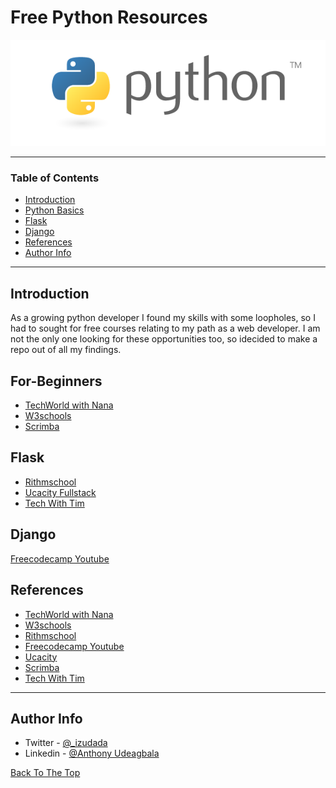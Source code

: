 # Free Python Resources

![Project Image](python-logo-master-v3-TM-flattened.png)

---

### Table of Contents

- [Introduction](#Introduction)
- [Python Basics](#For-Beginners)
- [Flask](#Flask)
- [Django](#Django)
- [References](#references)
- [Author Info](#author-info)

---

## Introduction

As a growing python developer I found my skills with some loopholes, so I had to sought for free courses relating to my path as a web developer. I am not the only one looking for these opportunities too, so idecided to make a repo out of all my findings.

## For-Beginners

- [TechWorld with Nana](https://www.youtube.com/watch?v=t8pPdKYpowI) 
- [W3schools](https://www.w3schools.com/python/default.asp)
- [Scrimba](https://scrimba.com/learn/python)



## Flask

- [Rithmschool](https://www.rithmschool.com/courses/flask-fundamentals)
- [Ucacity Fullstack](https://classroom.udacity.com/courses/ud088)
- [Tech With Tim](https://www.youtube.com/watch?v=dam0GPOAvVI&list=LL&index=17&t=364s)


## Django
[Freecodecamp Youtube](https://www.youtube.com/watch?v=F5mRW0jo-U4&list=LL&index=2&t=181s)



## References
* [TechWorld with Nana](https://dev.to/techworld_with_nana/python-tutorial-for-beginners-full-course-free-14md) 
* [W3schools](https://www.w3schools.com)
* [Rithmschool](https://www.rithmschool.com)
* [Freecodecamp Youtube](https://www.youtube.com/channel/UC8butISFwT-Wl7EV0hUK0BQ)
* [Ucacity ](https://udacity.com)
* [Scrimba](https://scrimba.com)
* [Tech With Tim](https://www.youtube.com/channel/UC4JX40jDee_tINbkjycV4Sg)


---

## Author Info

- Twitter - [@_izudada](https://twitter.com/_izudada)
- Linkedin - [@Anthony Udeagbala](https://www.linkedin.com/in/izudada/)


[Back To The Top](#read-me-template)